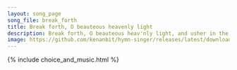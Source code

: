 ```yaml
---
layout: song_page
song_file: break_forth
title: Break forth, O beauteous heavenly light
description: Break forth, O beauteous heav'nly light, and usher in the morning. O shepherds, shrink not with affright, but hear the angel's warning. This child, no... christian 4part acapella 1verse musicbyother textbyother morning 
image: https://github.com/kenanbit/hymn-singer/releases/latest/download/break_forth-trad.png
---
```


{% include choice_and_music.html %}